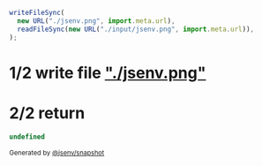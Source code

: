 ```js
writeFileSync(
  new URL("./jsenv.png", import.meta.url),
  readFileSync(new URL("./input/jsenv.png", import.meta.url)),
);
```

# 1/2 write file ["./jsenv.png"](./12_write_png/jsenv.png)

# 2/2 return

```js
undefined
```

<sub>
  Generated by <a href="https://github.com/jsenv/core/tree/main/packages/independent/snapshot">@jsenv/snapshot</a>
</sub>